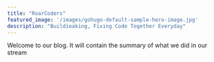 ```yaml
---
title: "RoarCoders"
featured_image: '/images/gohugo-default-sample-hero-image.jpg'
description: "Buildieaking, Fixing Code Together Everyday"
---
```


Welcome to our blog. It will contain the summary of what we did in our stream
